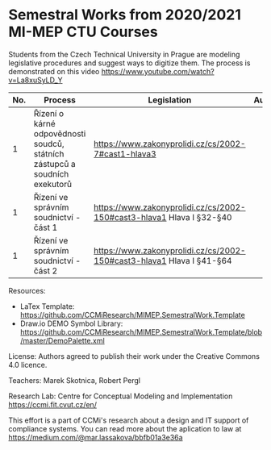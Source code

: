 # Semestral Works from 2020/2021 MI-MEP CTU Courses

Students from the Czech Technical University in Prague are modeling legislative procedures and suggest ways to digitize them. The process is demonstrated on this video https://www.youtube.com/watch?v=La8xuSyLD_Y 

| No. | Process  | Legislation | Authors |
| -- | ------------- | ------------- | ------------- |
| 1 | Řízení o kárné odpovědnosti soudců, státních zástupců a soudních exekutorů | https://www.zakonyprolidi.cz/cs/2002-7#cast1-hlava3 |  |
| 1 | Řízení ve správním soudnictví - část 1 | https://www.zakonyprolidi.cz/cs/2002-150#cast3-hlava1 Hlava I §32-§40 |  |
| 1 | Řízení ve správním soudnictví - část 2 | https://www.zakonyprolidi.cz/cs/2002-150#cast3-hlava1 Hlava I §41-§64 |  |

Resources: 
- LaTex Template: https://github.com/CCMiResearch/MIMEP.SemestralWork.Template
- Draw.io DEMO Symbol Library: https://github.com/CCMiResearch/MIMEP.SemestralWork.Template/blob/master/DemoPalette.xml

License: Authors agreed to publish their work under the Creative Commons 4.0 licence.  

Teachers: Marek Skotnica, Robert Pergl 

Research Lab: Centre for Conceptual Modeling and Implementation https://ccmi.fit.cvut.cz/en/

This effort is a part of CCMi's research about a design and IT support of compliance systems. You can read more about the aplication to law at https://medium.com/@mar.lassakova/bbfb01a3e36a 
